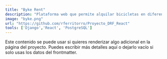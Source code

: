 ```yaml
---
title: "Byke Rent"
description: "Plataforma web que permite alquilar bicicletas en diferentes puntos de la ciudad, pensada para un transporte urbano rápido, económico y ecológico."
image: "byke.png"
url: "https://github.com/rferritorro/Proyecto_DRF_React"
tools: ['Django','React', 'PostgreSQL']
---
```


Este contenido se puede usar si quieres renderizar algo adicional en la página del proyecto. Puedes escribir más detalles aquí o dejarlo vacío si solo usas los datos del frontmatter.
